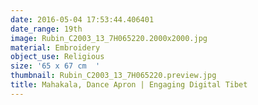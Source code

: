```yaml
---
date: 2016-05-04 17:53:44.406401
date_range: 19th
image: Rubin_C2003_13_7H065220.2000x2000.jpg
material: Embroidery
object_use: Religious
size: '65 x 67 cm  '
thumbnail: Rubin_C2003_13_7H065220.preview.jpg
title: Mahakala, Dance Apron | Engaging Digital Tibet
---
```


